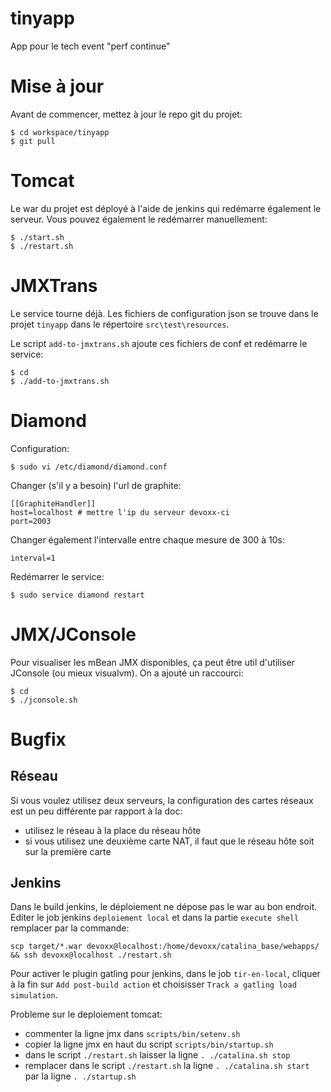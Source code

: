 tinyapp
=======

App pour le tech event "perf continue"


Mise à jour
===========

Avant de commencer, mettez à jour le repo git du projet:

    $ cd workspace/tinyapp
    $ git pull



Tomcat
======

Le war du projet est déployé à l'aide de jenkins qui redémarre également le serveur.
Vous pouvez également le redémarrer manuellement:

    $ ./start.sh
    $ ./restart.sh

JMXTrans
========

Le service tourne déjà. Les fichiers de configuration json se trouve dans le projet ```tinyapp``` dans le répertoire ```src\test\resources```.

Le script ```add-to-jmxtrans.sh``` ajoute ces fichiers de conf et redémarre le service:

    $ cd
    $ ./add-to-jmxtrans.sh
    

Diamond
=======

Configuration:

    $ sudo vi /etc/diamond/diamond.conf
    

Changer (s'il y a besoin) l'url de graphite:

    [[GraphiteHandler]]
    host=localhost # mettre l'ip du serveur devoxx-ci
    port=2003

Changer également l'intervalle entre chaque mesure de 300 à 10s:    

    interval=1

Redémarrer le service:

    $ sudo service diamond restart


JMX/JConsole
============

Pour visualiser les mBean JMX disponibles, ça peut être util d'utiliser JConsole (ou mieux visualvm). On a ajouté un raccourci:

    $ cd
    $ ./jconsole.sh
   
   
Bugfix
=======


Réseau
------

Si vous voulez utilisez deux serveurs, la configuration des cartes réseaux est un peu différente par rapport
à la doc:


* utilisez le réseau à la place du réseau hôte
* si vous utilisez une deuxième carte NAT, il faut que le réseau hôte soit sur la première carte




Jenkins
-------


Dans le build jenkins, le déploiement ne dépose pas le war au bon endroit.
Editer le job jenkins ```deploiement local``` et dans la partie ```execute shell``` remplacer par la commande:

    scp target/*.war devoxx@localhost:/home/devoxx/catalina_base/webapps/ && ssh devoxx@localhost ./restart.sh



Pour activer le plugin gatling pour jenkins, dans le job ```tir-en-local```, cliquer à la fin sur ```Add post-build action``` et choisisser ```Track a gatling load simulation```.



Probleme sur le deploiement tomcat:

* commenter la ligne jmx dans ```scripts/bin/setenv.sh```
* copier la ligne jmx en haut du script ```scripts/bin/startup.sh```
* dans le script ```./restart.sh``` laisser la ligne ```. ./catalina.sh stop``` 
* remplacer dans le script ```./restart.sh``` la ligne ```. ./catalina.sh start``` par la ligne ```. ./startup.sh```
